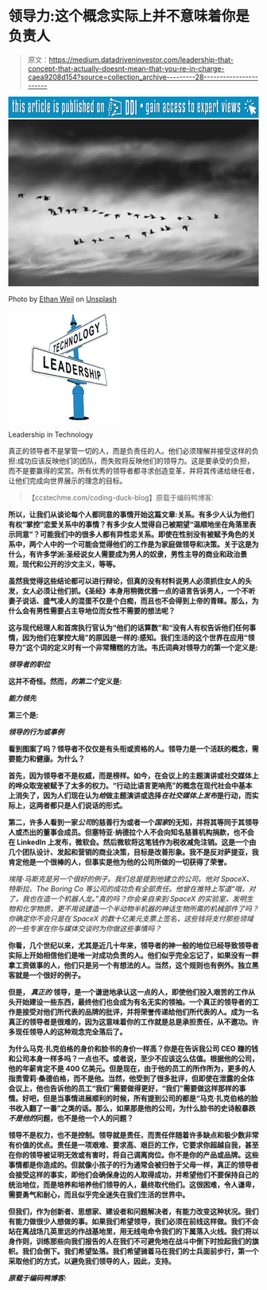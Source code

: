 # 领导力:这个概念实际上并不意味着你是负责人

> 原文：<https://medium.datadriveninvestor.com/leadership-that-concept-that-actually-doesnt-mean-that-you-re-in-charge-caea9208d154?source=collection_archive---------28----------------------->

[![](img/f6752af20a9107f6c54a15e01e7a6666.png)](http://www.track.datadriveninvestor.com/P12O)![](img/20d83f6e8754f6901a917eef8b0a2475.png)

Photo by [Ethan Weil](https://unsplash.com/@weilstyle?utm_source=medium&utm_medium=referral) on [Unsplash](https://unsplash.com?utm_source=medium&utm_medium=referral)

![](img/8b7964bdeeb6d94f13e8e8a10673dfb3.png)

Leadership in Technology

真正的领导者不是掌管一切的人，而是负责任的人。他们必须理解并接受这样的负担:成功应该反映他们的团队，而失败将反映他们的领导力。这是要承受的负担，而不是要赢得的奖赏。所有优秀的领导者都寻求创造变革，并将其传递给继任者，让他们完成向世界展示的理念的目标。

> 【ccstechme.com/coding-duck-blog】原载于编码鸭博客:[](https://www.ccstechme.com/coding-duck-blog)

**所以，让我们从谈论每个人都同意的事情开始这篇文章:关系。有多少人认为他们有权“掌控”恋爱关系中的事情？有多少女人觉得自己被期望“温顺地坐在角落里表示同意”？可能我们中的很多人都有异性恋关系。即使在性别没有被赋予角色的关系中，两个人中的一个可能会觉得他们的工作是为家庭做领导和决策。关于这是为什么，有许多学派:圣经说女人需要成为男人的奴隶，男性主导的商业和政治景观，现代和公开的沙文主义，等等。**

**虽然我觉得这些结论都可以进行辩论，但真的没有材料说男人必须抓住女人的头发，女人必须让他们抓。《圣经》本身用稍微优雅一点的语言告诉男人，一个不听妻子说话、盛气凌人的混蛋不仅是个白痴，而且也不会得到上帝的青睐。那么，为什么会有男性需要占主导地位而女性不需要的想法呢？**

**这与现代经理人和首席执行官认为“他们的话算数”和“没有人有权告诉他们任何事情，因为他们在掌控大局”的原因是一样的:感知。我们生活的这个世界在应用“领导力”这个词的定义时有一个非常糟糕的方法。韦氏词典对领导力的第一个定义是:**

*****领导者的职位*****

**这并不奇怪。然而，*的第二个*定义是:**

*****能力领先*****

**第三个是:**

*****领导的行为或事例*****

**看到图案了吗？领导者不仅仅是有头衔或资格的人。领导力是一个活跃的概念，需要能力和健康。为什么？**

**首先，因为领导者不是权威，而是榜样。如今，在会议上的主题演讲或社交媒体上的哗众取宠被赋予了太多的权力。“行动比语言更响亮”的概念在现代社会中基本上消失了，因为人们现在认为*给*做主题演讲或选择*在社交媒体上发布*是行动，而实际上，这两者都只是人们说话的形式。**

**第二，许多人看到一家*公司*的慈善行为或者一个*国家*的无知，并将其等同于其领导人或杰出的董事会成员。但塞特亚·纳德拉个人不会向知名慈善机构捐款，也不会在 LinkedIn 上发布，微软会。然后微软将这笔钱作为税收减免注销。这是一个由几个团队设计、发起和营销的商业决策，目标是改善形象。我不是反对萨提亚，我肯定他是一个很棒的人，但事实是他为他的公司所做的一切获得了荣誉。**

**埃隆·马斯克是另一个很好的例子。我们总是提到他建立的公司。他对 SpaceX、特斯拉、The Boring Co 等公司的成功负有全部责任。他曾在推特上写道*“哦，对了，我也在造一个机器人龙。”*真的吗？你会亲自来到 SpaceX 的实验室，发明生物和化学物质，更不用说建造一个半动物半机器的神话生物所需的机械部件了吗？你确定你不会只是在 SpaceX 的数十亿美元支票上签名，这些钱将支付那些领域的一些专家在你与媒体交谈时为你做这些事情吗？**

**你看，几个世纪以来，尤其是近几十年来，领导者的神一般的地位已经导致领导者实际上开始相信他们是唯一对成功负责的人。他们似乎完全忘记了，如果没有一群拿工资做事的人，他们只是另一个有想法的人。当然，这个规则也有例外。独立黑客就是一个很好的例子。**

**但是， ***真正的*** 领导，是一个谦逊地承认这一点的人，即使他们投入艰苦的工作从头开始建设一些东西，最终他们也会成为有名无实的领袖。一个真正的领导者的工作是接受对他们所代表的品牌的批评，并将荣誉传递给他们所代表的人。成为一名真正的领导者是很难的，因为这意味着你的工作就是总是承担责任，从不邀功。许多现任领导人的这种观念完全落后了。**

**为什么马克·扎克伯格的身价和脸书的身价一样高？你是在告诉我公司 CEO 赚的钱和公司本身一样多吗？一点也不。或者说，至少不应该这么估值。根据他的公司，他的年薪肯定不是 400 亿美元。但是现在，由于他的员工的所作所为，更多的人指责雪莉·桑德伯格，而不是他。当然，他受到了很多批评，但即使在泄露的全体会议上，他也告诉他的员工“我们”需要做得更好，“我们”需要做这样那样的事情。好吧，但是当事情进展顺利的时候，所有提到公司的都是“马克·扎克伯格的脸书收入翻了一番”之类的话。那么，如果那是他的公司，为什么脸书的史诗般暴跌*不是他的*问题，也不是他一个人的问题？**

**领导不是权力，也不是控制。领导就是责任，而责任伴随着许多缺点和极少数非常有价值的优点。责任是一项艰难、要求高、艰巨的工作，它要求你超越自我，甚至在你的领导被证明无效或有害时，将自己调离岗位。你不是你的产品或品牌。这些事情都是你造成的。但就像小孩子的行为通常会被归咎于父母一样，真正的领导者会接受这样的事实，即他们会确保身边的人取得成功，并希望他们不要保持自己的统治地位，而是培养和培养他们领导的人，最终取代他们。这很困难，令人谦卑，需要勇气和耐心，而且似乎完全迷失在我们生活的世界中。**

**但我们，作为创新者、思想家、建设者和问题解决者，有能力改变这种状况。我们有能力做很少人想做的事。如果我们希望领导，我们必须在前线这样做。我们不会站在离战场几英里远的作战基地里，用无线电命令我们的下属落入火线。我们将以身作则，训练那些向我们报告的人在我们不可避免地在战斗中倒下时捡起我们的旗帜。我们会倒下。我们希望坠落。我们希望骑着马在我们的士兵面前步行，第一个采取他们的方式，以避免我们领导的人，因此，支持。**

***原载于编码鸭博客:*[](https://www.ccstechme.com/coding-duck-blog/leadership-that-concept-that-actually-doesn-t-mean-that-youre-in-charge)**